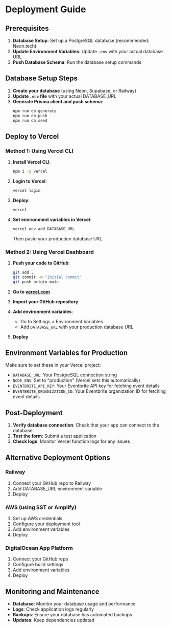 # Deployment Guide

## Prerequisites

1. **Database Setup**: Set up a PostgreSQL database (recommended: Neon.tech)
2. **Update Environment Variables**: Update `.env` with your actual database URL
3. **Push Database Schema**: Run the database setup commands

## Database Setup Steps

1. **Create your database** (using Neon, Supabase, or Railway)
2. **Update `.env` file** with your actual DATABASE_URL
3. **Generate Prisma client and push schema**:
   ```bash
   npm run db:generate
   npm run db:push
   npm run db:seed
   ```

## Deploy to Vercel

### Method 1: Using Vercel CLI

1. **Install Vercel CLI**:
   ```bash
   npm i -g vercel
   ```

2. **Login to Vercel**:
   ```bash
   vercel login
   ```

3. **Deploy**:
   ```bash
   vercel
   ```

4. **Set environment variables in Vercel**:
   ```bash
   vercel env add DATABASE_URL
   ```
   Then paste your production database URL.

### Method 2: Using Vercel Dashboard

1. **Push your code to GitHub**:
   ```bash
   git add .
   git commit -m "Initial commit"
   git push origin main
   ```

2. **Go to [vercel.com](https://vercel.com)**
3. **Import your GitHub repository**
4. **Add environment variables**:
   - Go to Settings > Environment Variables
   - Add `DATABASE_URL` with your production database URL
5. **Deploy**

## Environment Variables for Production

Make sure to set these in your Vercel project:

- `DATABASE_URL`: Your PostgreSQL connection string
- `NODE_ENV`: Set to "production" (Vercel sets this automatically)
- `EVENTBRITE_API_KEY`: Your Eventbrite API key for fetching event details
- `EVENTBRITE_ORGANIZATION_ID`: Your Eventbrite organization ID for fetching event details

## Post-Deployment

1. **Verify database connection**: Check that your app can connect to the database
2. **Test the form**: Submit a test application
3. **Check logs**: Monitor Vercel function logs for any issues

## Alternative Deployment Options

### Railway
1. Connect your GitHub repo to Railway
2. Add DATABASE_URL environment variable
3. Deploy

### AWS (using SST or Amplify)
1. Set up AWS credentials
2. Configure your deployment tool
3. Add environment variables
4. Deploy

### DigitalOcean App Platform
1. Connect your GitHub repo
2. Configure build settings
3. Add environment variables
4. Deploy

## Monitoring and Maintenance

- **Database**: Monitor your database usage and performance
- **Logs**: Check application logs regularly
- **Backups**: Ensure your database has automated backups
- **Updates**: Keep dependencies updated
